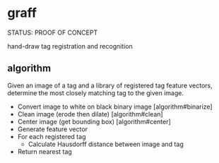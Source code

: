 # graff

STATUS: PROOF OF CONCEPT

hand-draw tag registration and recognition

## algorithm

Given an image of a tag and a library of registered tag feature vectors, determine the most closely matching tag to the given image.

- Convert image to white on black binary image [algorithm#binarize]
- Clean image (erode then dilate) [algorithm#clean]
- Center image (get bounding box) [algorithm#center]
- Generate feature vector
- For each registered tag
  - Calculate Hausdorff distance between image and tag
- Return nearest tag